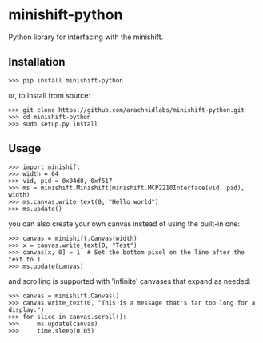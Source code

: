 minishift-python
================

Python library for interfacing with the minishift.

## Installation

    >>> pip install minishift-python

or, to install from source:

    >>> git clone https://github.com/arachnidlabs/minishift-python.git
    >>> cd minishift-python
    >>> sudo setup.py install

## Usage

    >>> import minishift
    >>> width = 64
    >>> vid, pid = 0x04d8, 0xf517
    >>> ms = minishift.Minishift(minishift.MCP2210Interface(vid, pid), width)
    >>> ms.canvas.write_text(0, "Hello world")
    >>> ms.update()

you can also create your own canvas instead of using the built-in one:

    >>> canvas = minishift.Canvas(width)
    >>> x = canvas.write_text(0, "Test")
    >>> canvas[x, 0] = 1  # Set the bottom pixel on the line after the text to 1
    >>> ms.update(canvas)

and scrolling is supported with 'infinite' canvases that expand as needed:

    >>> canvas = minishift.Canvas()
    >>> canvas.write_text(0, "This is a message that's far too long for a display.")
    >>> for slice in canvas.scroll():
    >>>     ms.update(canvas)
    >>>     time.sleep(0.05)
